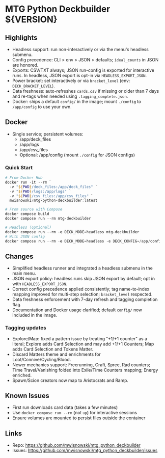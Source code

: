 # MTG Python Deckbuilder ${VERSION}

## Highlights
- Headless support: run non-interactively or via the menu's headless submenu.
- Config precedence: CLI > env > JSON > defaults; `ideal_counts` in JSON are honored.
- Exports: CSV/TXT always; JSON run-config is exported for interactive runs. In headless, JSON export is opt-in via `HEADLESS_EXPORT_JSON`.
- Power bracket: set interactively or via `bracket_level` (env: `DECK_BRACKET_LEVEL`).
- Data freshness: auto-refreshes `cards.csv` if missing or older than 7 days and re-tags when needed using `.tagging_complete.json`.
- Docker: ships a default `config/` in the image; mount `./config` to `/app/config` to use your own.

## Docker
- Single service; persistent volumes:
  - /app/deck_files
  - /app/logs
  - /app/csv_files
  - Optional: /app/config (mount `./config` for JSON configs)

### Quick Start
```powershell
# From Docker Hub
docker run -it --rm `
  -v "${PWD}/deck_files:/app/deck_files" `
  -v "${PWD}/logs:/app/logs" `
  -v "${PWD}/csv_files:/app/csv_files" `
  mwisnowski/mtg-python-deckbuilder:latest

# From source with Compose
docker compose build
docker compose run --rm mtg-deckbuilder

# Headless (optional)
docker compose run --rm -e DECK_MODE=headless mtg-deckbuilder
# With JSON config
docker compose run --rm -e DECK_MODE=headless -e DECK_CONFIG=/app/config/deck.json mtg-deckbuilder
```

## Changes
- Simplified headless runner and integrated a headless submenu in the main menu.
- JSON export policy: headless runs skip JSON export by default; opt in with `HEADLESS_EXPORT_JSON`.
- Correct config precedence applied consistently; tag name-to-index mapping improved for multi-step selection; `bracket_level` respected.
- Data freshness enforcement with 7-day refresh and tagging completion flag.
- Documentation and Docker usage clarified; default `config/` now included in the image.

### Tagging updates
- Explore/Map: fixed a pattern issue by treating "+1/+1 counter" as a literal; Explore adds Card Selection and may add +1/+1 Counters; Map adds Card Selection and Tokens Matter.
- Discard Matters theme and enrichments for Loot/Connive/Cycling/Blood.
- Newer mechanics support: Freerunning, Craft, Spree, Rad counters; Time Travel/Vanishing folded into Exile/Time Counters mapping; Energy enriched.
- Spawn/Scion creators now map to Aristocrats and Ramp.

## Known Issues
- First run downloads card data (takes a few minutes)
- Use `docker compose run --rm` (not `up`) for interactive sessions
- Ensure volumes are mounted to persist files outside the container

## Links
- Repo: https://github.com/mwisnowski/mtg_python_deckbuilder
- Issues: https://github.com/mwisnowski/mtg_python_deckbuilder/issues
